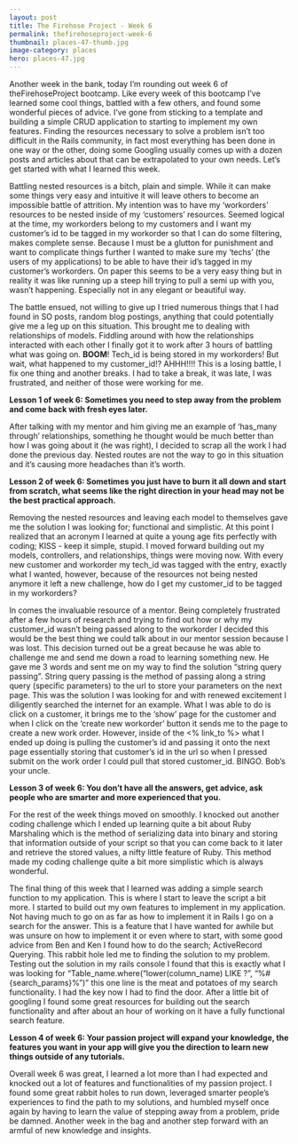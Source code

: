 ```yaml
---
layout: post
title: The Firehose Project - Week 6
permalink: thefirehoseproject-week-6
thumbnail: places-47-thumb.jpg
image-category: places
hero: places-47.jpg
---
```




Another week in the bank, today I’m rounding out week 6 of theFirehoseProject bootcamp. Like every week of this bootcamp I’ve learned some cool things, battled with a few others, and found some wonderful pieces of advice. I’ve gone from sticking to a template and building a simple CRUD application to starting to implement my own features. Finding the resources necessary to solve a problem isn’t too difficult in the Rails community, in fact most everything has been done in one way or the other, doing some Googling usually comes up with a dozen posts and articles about that can be extrapolated to your own needs. Let’s get started with what I learned this week.

Battling nested resources is a bitch, plain and simple. While it can make some things very easy and intuitive it will leave others to become an impossible battle of attrition. My intention was to have my ‘workorders’ resources to be nested inside of my ‘customers’ resources. Seemed logical at the time, my workorders belong to my customers and I want my customer’s id to be tagged in my workorder so that I can do some filtering, makes complete sense. Because I must be a glutton for punishment and want to complicate things further I wanted to make sure my ‘techs’ (the users of my applications) to be able to have their id’s tagged in my customer’s workorders. On paper this seems to be a very easy thing but in reality it was like running up a steep hill trying to pull a semi up with you, wasn’t happening. Especially not in any elegant or beautiful way.

The battle ensued, not willing to give up I tried numerous things that I had found in SO posts, random blog postings, anything that could potentially give me a leg up on this situation. This brought me to dealing with relationships of models. Fiddling around with how the relationships interacted with each other I finally got it to work after 3 hours of battling what was going on. **BOOM**! Tech_id is being stored in my workorders! But wait, what happened to my customer_id!? AHHH!!!! This is a losing battle, I fix one thing and another breaks. I had to take a break, it was late, I was frustrated, and neither of those were working for me.

**Lesson 1 of week 6: Sometimes you need to step away from the problem and come back with fresh eyes later.**

After talking with my mentor and him giving me an example of ‘has_many through’ relationships, something he thought would be much better than how I was going about it (he was right), I decided to scrap all the work I had done the previous day. Nested routes are not the way to go in this situation and it’s causing more headaches than it’s worth.

**Lesson 2 of week 6: Sometimes you just have to burn it all down and start from scratch, what seems like the right direction in your head may not be the best practical approach.**

Removing the nested resources and leaving each model to themselves gave me the solution I was looking for; functional and simplistic. At this point I realized that an acronym I learned at quite a young age fits perfectly with coding; KISS - keep it simple, stupid. I moved forward building out my models, controllers, and relationships, things were moving now. With every new customer and workorder my tech_id was tagged with the entry, exactly what I wanted, however, because of the resources not being nested anymore it left a new challenge, how do I get my customer_id to be tagged in my workorders?

In comes the invaluable resource of a mentor. Being completely frustrated after a few hours of research and trying to find out how or why my customer_id wasn’t being passed along to the workorder I decided this would be the best thing we could talk about in our mentor session because I was lost. This decision turned out be a great because he was able to challenge me and send me down a road to learning something new. He gave me 3 words and sent me on my way to find the solution “string query passing”. String query passing is the method of passing along a string query (specific parameters) to the url to store your parameters on the next page. This was the solution I was looking for and with renewed excitement I diligently searched the internet for an example. What I was able to do is click on a customer, it brings me to the ‘show’ page for the customer and when I click on the ‘create new workorder’ button it sends me to the page to create a new work order. However, inside of the <% link_to %> what I ended up doing is pulling the customer’s id and passing it onto the next page essentially storing that customer’s id in the url so when I pressed submit on the work order I could pull that stored customer_id. BINGO. Bob’s your uncle. <insert more colloquialisms about getting something right>

**Lesson 3 of week 6: You don’t have all the answers, get advice, ask people who are smarter and more experienced that you.**

For the rest of the week things moved on smoothly. I knocked out another coding challenge which I ended up learning quite a bit about Ruby Marshaling which is the method of serializing data into binary and storing that information outside of your script so that you can come back to it later and retrieve the stored values, a nifty little feature of Ruby. This method made my coding challenge quite a bit more simplistic which is always wonderful.

The final thing of this week that I learned was adding a simple search function to my application. This is where I start to leave the script a bit more. I started to build out my own features to implement in my application. Not having much to go on as far as how to implement it in Rails I go on a search for the answer. This is a feature that I have wanted for awhile but was unsure on how to implement it or even where to start, with some good advice from Ben and Ken I found how to do the search; ActiveRecord Querying. This rabbit hole led me to finding the solution to my problem. Testing out the solution in my rails console I found that this is exactly what I was looking for “Table_name.where(“lower(column_name) LIKE ?”, “%#{search_params}%”)” this one line is the meat and potatoes of my search functionality. I had the key now I had to find the door. After a little bit of googling I found some great resources for building out the search functionality and after about an hour of working on it have a fully functional search feature.

**Lesson 4 of week 6: Your passion project will expand your knowledge, the features you want in your app will give you the direction to learn new things outside of any tutorials.**

Overall week 6 was great, I learned a lot more than I had expected and knocked out a lot of features and functionalities of my passion project. I found some great rabbit holes to run down, leveraged smarter people’s experiences to find the path to my solutions, and humbled myself once again by having to learn the value of stepping away from a problem, pride be damned. Another week in the bag and another step forward with an armful of new knowledge and insights.
